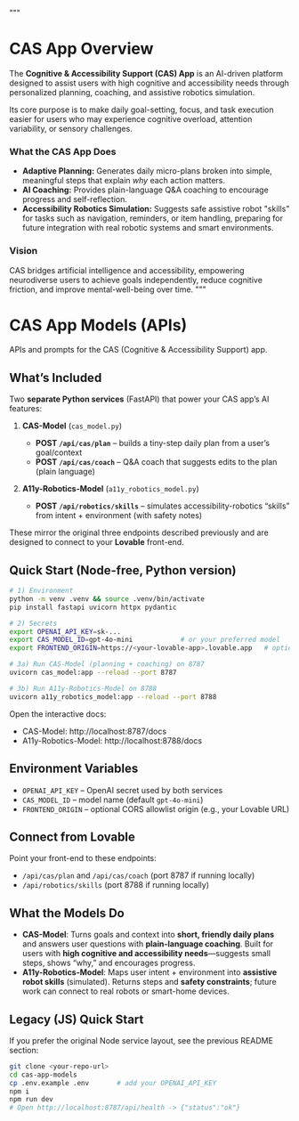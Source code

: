"""
# CAS App Overview

The **Cognitive & Accessibility Support (CAS) App** is an AI-driven platform designed to
assist users with high cognitive and accessibility needs through personalized planning,
coaching, and assistive robotics simulation.

Its core purpose is to make daily goal-setting, focus, and task execution easier for
users who may experience cognitive overload, attention variability, or sensory challenges.

### What the CAS App Does
- **Adaptive Planning:** Generates daily micro-plans broken into simple, meaningful steps
  that explain *why* each action matters.
- **AI Coaching:** Provides plain-language Q&A coaching to encourage progress and self-reflection.
- **Accessibility Robotics Simulation:** Suggests safe assistive robot "skills" for tasks
  such as navigation, reminders, or item handling, preparing for future integration with
  real robotic systems and smart environments.

### Vision
CAS bridges artificial intelligence and accessibility, empowering neurodiverse users to
achieve goals independently, reduce cognitive friction, and improve mental-well-being over time.
"""

# CAS App Models (APIs)

APIs and prompts for the CAS (Cognitive & Accessibility Support) app.

## What’s Included
Two **separate Python services** (FastAPI) that power your CAS app’s AI features:

1) **CAS-Model** (`cas_model.py`)  
   - **POST `/api/cas/plan`** – builds a tiny-step daily plan from a user’s goal/context  
   - **POST `/api/cas/coach`** – Q&A coach that suggests edits to the plan (plain language)

2) **A11y-Robotics-Model** (`a11y_robotics_model.py`)  
   - **POST `/api/robotics/skills`** – simulates accessibility-robotics “skills” from intent + environment (with safety notes)

These mirror the original three endpoints described previously and are designed to connect to your **Lovable** front-end.

## Quick Start (Node-free, Python version)
```bash
# 1) Environment
python -m venv .venv && source .venv/bin/activate
pip install fastapi uvicorn httpx pydantic

# 2) Secrets
export OPENAI_API_KEY=sk-...
export CAS_MODEL_ID=gpt-4o-mini            # or your preferred model
export FRONTEND_ORIGIN=https://<your-lovable-app>.lovable.app   # optional

# 3a) Run CAS-Model (planning + coaching) on 8787
uvicorn cas_model:app --reload --port 8787

# 3b) Run A11y-Robotics-Model on 8788
uvicorn a11y_robotics_model:app --reload --port 8788
```

Open the interactive docs:
- CAS-Model: http://localhost:8787/docs  
- A11y-Robotics-Model: http://localhost:8788/docs

## Environment Variables
- `OPENAI_API_KEY` – OpenAI secret used by both services  
- `CAS_MODEL_ID` – model name (default `gpt-4o-mini`)  
- `FRONTEND_ORIGIN` – optional CORS allowlist origin (e.g., your Lovable URL)

## Connect from Lovable
Point your front-end to these endpoints:
- `/api/cas/plan` and `/api/cas/coach` (port 8787 if running locally)  
- `/api/robotics/skills` (port 8788 if running locally)

## What the Models Do
- **CAS-Model**: Turns goals and context into **short, friendly daily plans** and answers user questions with **plain-language coaching**. Built for users with **high cognitive and accessibility needs**—suggests small steps, shows “why,” and encourages progress.
- **A11y-Robotics-Model**: Maps user intent + environment into **assistive robot skills** (simulated). Returns steps and **safety constraints**; future work can connect to real robots or smart-home devices.

## Legacy (JS) Quick Start
If you prefer the original Node service layout, see the previous README section:
```bash
git clone <your-repo-url>
cd cas-app-models
cp .env.example .env       # add your OPENAI_API_KEY
npm i
npm run dev
# Open http://localhost:8787/api/health -> {"status":"ok"}
```
